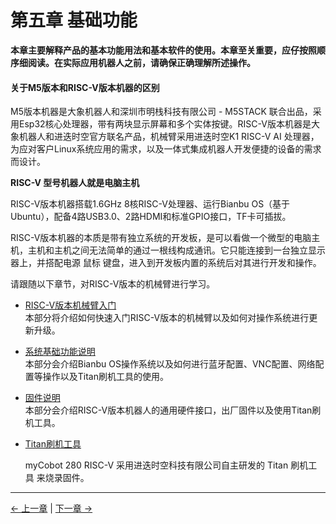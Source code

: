 # 第五章 基础功能

**本章主要解释产品的基本功能用法和基本软件的使用。本章至关重要，应仔按照顺序细阅读。在实际应用机器人之前，请确保正确理解所述操作。**

#### 关于M5版本和RISC-V版本机器的区别

M5版本机器是大象机器人和深圳市明栈科技有限公司 - M5STACK 联合出品，采用Esp32核心处理器，带有两块显示屏幕和多个实体按键。RISC-V版本机器是大象机器人和进迭时空官方联名产品，机械臂采用进迭时空K1 RISC-V AI 处理器，为应对客户Linux系统应用的需求，以及一体式集成机器人开发便捷的设备的需求而设计。

**RISC-V 型号机器人就是电脑主机**

RISC-V版本机器搭载1.6GHz 8核RISC-V处理器、运行Bianbu OS（基于Ubuntu），配备4路USB3.0、2路HDMI和标准GPIO接口，TF卡可插拔。

RISC-V版本机器的本质是带有独立系统的开发板，是可以看做一个微型的电脑主机，主机和主机之间无法简单的通过一根线构成通讯。它只能连接到一台独立显示器上，并搭配电源 鼠标 键盘，进入到开发板内置的系统后对其进行开发和操作。

请跟随以下章节，对RISC-V版本的机械臂进行学习。

- [RISC-V版本机械臂入门](5.1-Functionlnstruction/3.5.1-SW-description.md)  
  本部分将介绍如何快速入门RISC-V版本的机械臂以及如何对操作系统进行更新升级。

- [系统基础功能说明](5.2-Softwarelnstructions/3.5.2-SW-detail-description.md)<br>
  本部分会介绍Bianbu OS操作系统以及如何进行蓝牙配置、VNC配置、网络配置等操作以及Titan刷机⼯具的使用。

- [固件说明](5.3-FirmwareFunctionDescription/README.md)  
  本部分会介绍RISC-V版本机器人的通用硬件接口，出厂固件以及使用Titan刷机⼯具。

- [Titan刷机⼯具](5.2-Softwarelnstructions/README.md)
  
  myCobot 280 RISC-V 采用进迭时空科技有限公司自主研发的 Titan 刷机工具 来烧录固件。

---

[← 上一章](../../2-BasicSettings/4.FirstTimeInstallation/4-FirstTimeInstallation.md) | [下一章 →](../6.developmentGuide/README.md)
